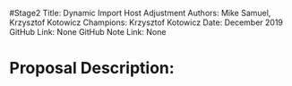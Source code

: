 #Stage2
Title: Dynamic Import Host Adjustment
Authors: Mike Samuel, Krzysztof Kotowicz
Champions: Krzysztof Kotowicz
Date: December 2019
GitHub Link: None
GitHub Note Link: None

# Proposal Description:
# 